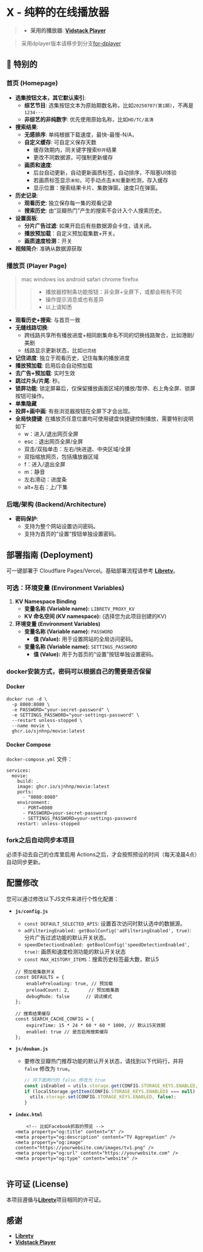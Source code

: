 # X - 纯粹的在线播放器

> * **采用的播放器**: [**Vidstack Player**](https://github.com/vidstack/player) 

> 采用dplayer版本请移步到分支[for-dplayer](https://github.com/sjnhnp/movie/tree/for-dplayer)

## 🚀 特别的

### 首页 (Homepage)
* **选集按钮文本，其它默认索引**:
    * **综艺节目**: 选集按钮文本为原始期数名称，比如`20250707(第1期)`，不再是`1234···`
    * **非综艺的非纯数字**: 优先使用原始名称，比如`HD/TC/高清`
* **搜索结果**: 
    * **无感排序**: 单纯根据下载速度，最快-最慢-N/A，
    * **自定义缓存**: 可自定义保存天数
        - 缓存效期内，同关键字搜索`秒开`结果
        - 更改不同数据源，可强制更新缓存
    * **画质和速度**: 
        - 后台自动更新，自动更新画质标签，自动排序，不阻塞UI体验
        - 若画质标签显示`未知`，可手动点击`未知`重新检测，存入缓存
        - 显示位置：搜索结果卡片、集数弹窗。速度只在弹窗。
* **历史记录**:
    * **观看历史**: 独立保存每一集的观看记录
    * **搜索历史**: 由“豆瓣热门”产生的搜索不会计入个人搜索历史。
* **设置面板**:
    * **分片广告过滤**: 如果开启后有些数据源会卡住，请关闭。
    * **播放预加载**：自定义预加载集数+开关。
    * **画质速度检测**：开关
* **视频简介**: 准确从数据源获取
    
### 播放页 (Player Page)
> mac windows ios android safari chrome firefox 
>> - 播放器控制条功能按钮：非全屏+全屏下，或都会稍有不同
>> - 操作提示消息或也有差异
>> - 以上请知悉

* **观看历史+搜索**: 与首页一致
* **无缝线路切换**: 
    - 跨线路共享所有播放进度+相同剧集命名不同的切换线路聚合，比如港剧/美剧
    - 线路显示更新状态，比如`已完结`
* **记住进度**: 独立于观看历史，记住每集的播放进度
* **播放预加载**: 启用后会自动预加载
* **去广告+预加载**: 实时生效
* **跳过片头/片尾**: 秒。
* **锁屏功能**: 锁定屏幕后，仅保留播放画面区域的播放/暂停、右上角全屏、锁屏按钮可操作。
* **单集隐藏**
* **投屏+画中画**: 有些浏览器按钮在全屏下才会出现。
* **全局快捷键**: 在播放页任意位置均可使用键盘快捷键控制播放，需要特别说明如下
    - w：进入/退出网页全屏
    - esc：退出网页全屏/全屏
    - 双击/双指单击：左右/快进退、中央区域/全屏
    - 双指缩放网页，包括播放器区域
    - f：进入/退出全屏
    - m：静音
    - 左右滑动：进度条
    - alt+左右：上/下集
  
### 后端/架构 (Backend/Architecture)

* **密码保护**:
    * 支持为整个网站设置访问密码。
    * 支持为首页的“设置”按钮单独设置密码。

## 部署指南 (Deployment)

可一键部署于 Cloudflare Pages/Vercel。基础部署流程请参考 [**Libretv**](https://github.com/LibreSpark/LibreTV)。

### 可选：环境变量 (Environment Variables)

1.  **KV Namespace Binding**
    * **变量名称 (Variable name):** `LIBRETV_PROXY_KV`
    * **KV 命名空间 (KV namespace):** (选择您为此项目创建的KV)
2.  **环境变量 (Environment Variables)**
    * **变量名称 (Variable name):** `PASSWORD`
        * **值 (Value):** 用于设置网站的全局访问密码。
    * **变量名称 (Variable name):** `SETTINGS_PASSWORD`
        * **值 (Value):** 用于为首页的“设置”按钮单独设置密码。

### docker安装方式，密码可以根据自己的需要是否保留

#### Docker
```
docker run -d \
  -p 8080:8080 \
  -e PASSWORD="your-secret-password" \
  -e SETTINGS_PASSWORD="your-settings-password" \
  --restart unless-stopped \
  --name movie \
  ghcr.io/sjnhnp/movie:latest
```

#### Docker Compose
`docker-compose.yml` 文件：
```
services:
  movie:
    build: .
    image: ghcr.io/sjnhnp/movie:latest
    ports:
      - "8080:8080"
    environment:
      - PORT=8080
      - PASSWORD=your-secret-password
      - SETTINGS_PASSWORD=your-settings-password
    restart: unless-stopped
```

### fork之后自动同步本项目

必须手动去自己的仓库里启用 Actions之后，才会按照预设的时间（每天凌晨4点）自动同步更新。

## 配置修改

您可以通过修改以下JS文件来进行个性化配置：

* **`js/config.js`**
    * `const DEFAULT_SELECTED_APIS`: 设置首次访问时默认选中的数据源。
    * `adFilteringEnabled: getBoolConfig('adFilteringEnabled', true)`: 分片广告过滤功能的默认开关状态。
    * `speedDetectionEnabled: getBoolConfig('speedDetectionEnabled', true)`: 画质和速度检测功能的默认开关状态
    * `const MAX_HISTORY_ITEMS`：搜索历史标签最大数，默认5


    ```
    // 预加载集数开关
    const DEFAULTS = {
        enablePreloading: true, // 预加载 
        preloadCount: 2,       // 预加载集数 
        debugMode: false      // 调试模式 
    };
    ```

    ```
    // 搜索结果缓存
    const SEARCH_CACHE_CONFIG = {
        expireTime: 15 * 24 * 60 * 60 * 1000, // 默认15天效期
        enabled: true // 是否启用搜索缓存
    };
    ```

* **`js/douban.js`**
    * 要修改豆瓣热门推荐功能的默认开关状态，请找到以下代码行，并将 `false` 修改为 `true`。
      ```javascript
      // 将下面两行的 false 修改为 true
      const isEnabled = utils.storage.get(CONFIG.STORAGE_KEYS.ENABLED, false) === true;
      if (localStorage.getItem(CONFIG.STORAGE_KEYS.ENABLED) === null) {
        utils.storage.set(CONFIG.STORAGE_KEYS.ENABLED, false);
      }
      ```

* **`index.html`**

    ```
        <!-- 比如Facebook抓取的预览 -->
    <meta property="og:title" content="X" />
    <meta property="og:description" content="TV Aggregation" />
    <meta property="og:image" content="https://yourwebsite.com/images/tv1.png" />
    <meta property="og:url" content="https://yourwebsite.com" />
    <meta property="og:type" content="website" />
     
    ```

## 许可证 (License)

本项目遵循与[**Libretv**](https://github.com/LibreSpark/LibreTV)项目相同的许可证。

## 感谢
- [**Libretv**](https://github.com/LibreSpark/LibreTV)
- [**Vidstack Player**](https://github.com/vidstack/player) 
